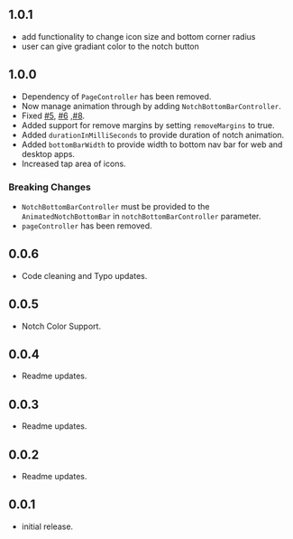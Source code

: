 ## 1.0.1
* add functionality to change icon size and bottom corner radius  
* user can give gradiant color to the notch button 

## 1.0.0

* Dependency of `PageController` has been removed.
* Now manage animation through by adding `NotchBottomBarController`.
* Fixed [#5](https://github.com/Mindinventory/animated_notch_bottom_bar/issues/5), [#6](https://github.com/Mindinventory/animated_notch_bottom_bar/issues/6) ,[#8](https://github.com/Mindinventory/animated_notch_bottom_bar/issues/8).
* Added support for remove margins by setting `removeMargins` to true.
* Added `durationInMilliSeconds` to provide duration of notch animation.
* Added `bottomBarWidth` to provide width to bottom nav bar for web and desktop apps.
* Increased tap area of icons.

### Breaking Changes

* `NotchBottomBarController` must be provided to the `AnimatedNotchBottomBar` in `notchBottomBarController` parameter.
* `pageController` has been removed.

## 0.0.6

* Code cleaning and Typo updates.

## 0.0.5

* Notch Color Support.

## 0.0.4

* Readme updates.

## 0.0.3

* Readme updates.

## 0.0.2

* Readme updates.

## 0.0.1

* initial release.